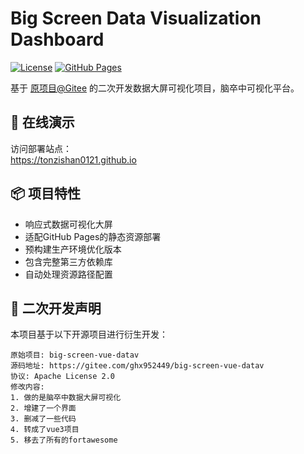 # Big Screen Data Visualization Dashboard

[![License](https://img.shields.io/badge/License-Apache%202.0-blue.svg)](https://opensource.org/licenses/Apache-2.0)
[![GitHub Pages](https://img.shields.io/badge/demo-GitHub%20Pages-green.svg)](https://tonzishan0121.github.io)

基于 [原项目@Gitee](https://gitee.com/ghx952449/big-screen-vue-datav) 的二次开发数据大屏可视化项目，脑卒中可视化平台。

## 🚀 在线演示
访问部署站点：  
https://tonzishan0121.github.io

## 📦 项目特性
- 响应式数据可视化大屏
- 适配GitHub Pages的静态资源部署
- 预构建生产环境优化版本
- 包含完整第三方依赖库
- 自动处理资源路径配置

## 🔧 二次开发声明
本项目基于以下开源项目进行衍生开发：
```text
原始项目: big-screen-vue-datav
源码地址: https://gitee.com/ghx952449/big-screen-vue-datav
协议: Apache License 2.0
修改内容:
1. 做的是脑卒中数据大屏可视化
2. 增建了一个界面
3. 删减了一些代码
4. 转成了vue3项目
5. 移去了所有的fortawesome
```
